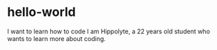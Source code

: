 # hello-world
I want to learn how to code
I am Hippolyte, a 22 years old student who wants to learn more about coding. 
